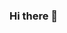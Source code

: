 ### Hi there 👋

<!--
**Odilbukh/Odilbukh** is a ✨ _special_ ✨ repository because its `README.md` (this file) appears on your GitHub profile.

Here are some ideas to get you started:

Tools and Programs:

Linux Linux Ubuntu

Adobe W3C

WebStorm PhpStorm Sublime PostMan


Technologies I am familiar with:

Linux Terminal Linux Shell Gulp Npm Php

MySQL Redis Bootstrap HTML5 CSS3 Vue Vue

Docker Laravel Symfony Yii



Web Services I prefer to use:

Apache Nginx

Connect with me:

siberfx.nl Odilbukh | LinkedIn Odilbukh | Instagram Odilbukh | Twitter Odilbukh | StackOverflow Odilbukh | E-mail Odilbukh | Telegram Odilbukh 

